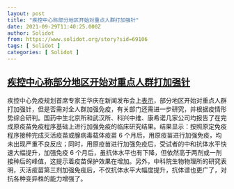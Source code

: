 ```yaml
---
layout: post
title: "疾控中心称部分地区开始对重点人群打加强针"
date: 2021-09-29T11:40:25.000Z
author: Solidot
from: https://www.solidot.org/story?sid=69106
tags: [ Solidot ]
categories: [ Solidot ]
---
```

<!--1632915625000-->
[疾控中心称部分地区开始对重点人群打加强针](https://www.solidot.org/story?sid=69106)
------

<div>
疾控中心免疫规划首席专家王华庆在新闻发布会上<a href="http://news.sciencenet.cn/htmlnews/2021/9/466229.shtm">表示</a>，部分地区开始对重点人群打加强针，但是否需对全人群加强免疫，有关部门还需进一步研究，并根据疫情形势综合研判。国药中生北京所和武汉所、科兴中维、康希诺几家公司均报告了在完成原疫苗免疫程序基础上进行加强免疫的临床研究结果。结果显示：按照原定免疫程序接种完成灭活疫苗或腺病毒载体疫苗 6 个月后，用原疫苗进行加强免疫，均未出现严重不良反应；同时，用原疫苗进行加强免疫后，受试者的中和抗体水平快速大幅提升，加强免疫 6 个月后，虽抗体水平也有下降，但依然高于两剂或一剂接种后的峰值，这提示着疫苗保护效果在增加。另外，中科院生物物理所的研究表明，灭活疫苗第三剂加强免疫后，不仅抗体水平大幅度提升，抗体谱也更广了，对抗各种变异株的能力增强了。
</div>

